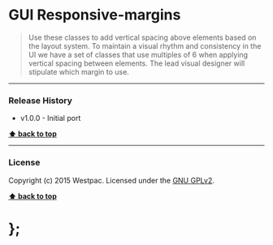 GUI Responsive-margins
======================

> Use these classes to add vertical spacing above elements based on the layout system. To maintain a visual rhythm and consistency in the UI we have a set of
> classes that use multiples of 6 when applying vertical spacing between elements. The lead visual designer will stipulate which margin to use.

----------------------------------------------------------------------------------------------------------------------------------------------------------------


### Release History

* v1.0.0 - Initial port

**[⬆ back to top](#content)**


----------------------------------------------------------------------------------------------------------------------------------------------------------------


### License

Copyright (c) 2015 Westpac. Licensed under the [GNU GPLv2](https://raw.githubusercontent.com/WestpacCXTeam/GUI-source/master/LICENSE).

**[⬆ back to top](#content)**

# };